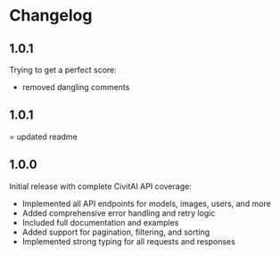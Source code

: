 # Changelog


## 1.0.1
Trying to get a perfect score:
- removed dangling comments

## 1.0.1
= updated readme

## 1.0.0

Initial release with complete CivitAI API coverage:

- Implemented all API endpoints for models, images, users, and more
- Added comprehensive error handling and retry logic
- Included full documentation and examples
- Added support for pagination, filtering, and sorting
- Implemented strong typing for all requests and responses